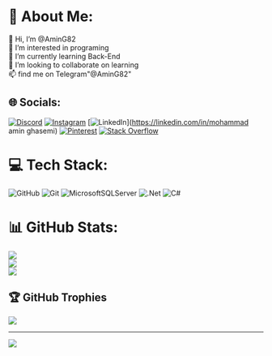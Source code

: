 # 💫 About Me:
👋 Hi, I’m @AminG82<br>👀 I’m interested in programing<br>🌱 I’m currently learning Back-End<br>💞️ I’m looking to collaborate on learning<br>📫 find me on Telegram"@AminG82"


## 🌐 Socials:
[![Discord](https://img.shields.io/badge/Discord-%237289DA.svg?logo=discord&logoColor=white)](https://discord.gg/AminG82#6814) [![Instagram](https://img.shields.io/badge/Instagram-%23E4405F.svg?logo=Instagram&logoColor=white)](https://instagram.com/aminghasemi.1911) [![LinkedIn](https://img.shields.io/badge/LinkedIn-%230077B5.svg?logo=linkedin&logoColor=white)](https://linkedin.com/in/mohammad amin ghasemi) [![Pinterest](https://img.shields.io/badge/Pinterest-%23E60023.svg?logo=Pinterest&logoColor=white)](https://pinterest.com/AminG82) [![Stack Overflow](https://img.shields.io/badge/-Stackoverflow-FE7A16?logo=stack-overflow&logoColor=white)](https://stackoverflow.com/users/18249831) 

# 💻 Tech Stack:
![GitHub](https://img.shields.io/badge/github-%23121011.svg?style=for-the-badge&logo=github&logoColor=white) ![Git](https://img.shields.io/badge/git-%23F05033.svg?style=for-the-badge&logo=git&logoColor=white) ![MicrosoftSQLServer](https://img.shields.io/badge/Microsoft%20SQL%20Server-CC2927?style=for-the-badge&logo=microsoft%20sql%20server&logoColor=white) ![.Net](https://img.shields.io/badge/.NET-5C2D91?style=for-the-badge&logo=.net&logoColor=white) ![C#](https://img.shields.io/badge/c%23-%23239120.svg?style=for-the-badge&logo=csharp&logoColor=white)
# 📊 GitHub Stats:
![](https://github-readme-stats.vercel.app/api?username=AminG82&theme=dark&hide_border=false&include_all_commits=false&count_private=false)<br/>
![](https://github-readme-streak-stats.herokuapp.com/?user=AminG82&theme=dark&hide_border=false)<br/>
![](https://github-readme-stats.vercel.app/api/top-langs/?username=AminG82&theme=dark&hide_border=false&include_all_commits=false&count_private=false&layout=compact)

## 🏆 GitHub Trophies
![](https://github-profile-trophy.vercel.app/?username=AminG82&theme=radical&no-frame=false&no-bg=false&margin-w=4)

---
[![](https://visitcount.itsvg.in/api?id=AminG82&icon=0&color=0)](https://visitcount.itsvg.in)

<!-- Proudly created with GPRM ( https://gprm.itsvg.in ) -->

<!---
AminG82/AminG82 is a ✨ special ✨ repository because its `README.md` (this file) appears on your GitHub profile.
You can click the Preview link to take a look at your changes.
--->
